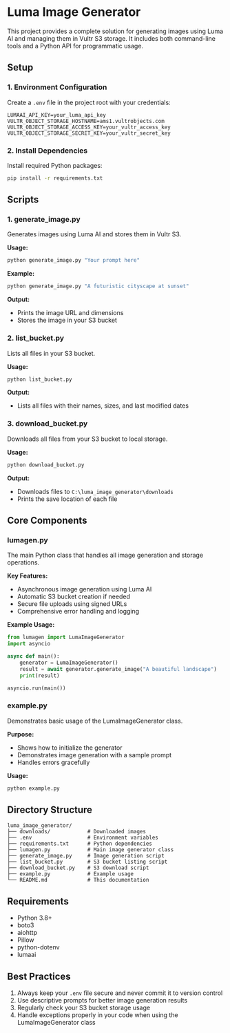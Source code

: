 # Luma Image Generator

This project provides a complete solution for generating images using Luma AI and managing them in Vultr S3 storage. It includes both command-line tools and a Python API for programmatic usage.

## Setup

### 1. Environment Configuration
Create a `.env` file in the project root with your credentials:
```dotenv
LUMAAI_API_KEY=your_luma_api_key
VULTR_OBJECT_STORAGE_HOSTNAME=ams1.vultrobjects.com
VULTR_OBJECT_STORAGE_ACCESS_KEY=your_vultr_access_key
VULTR_OBJECT_STORAGE_SECRET_KEY=your_vultr_secret_key
```

### 2. Install Dependencies
Install required Python packages:
```bash
pip install -r requirements.txt
```

## Scripts

### 1. generate_image.py
Generates images using Luma AI and stores them in Vultr S3.

**Usage:**
```bash
python generate_image.py "Your prompt here"
```

**Example:**
```bash
python generate_image.py "A futuristic cityscape at sunset"
```

**Output:**
- Prints the image URL and dimensions
- Stores the image in your S3 bucket

### 2. list_bucket.py
Lists all files in your S3 bucket.

**Usage:**
```bash
python list_bucket.py
```

**Output:**
- Lists all files with their names, sizes, and last modified dates

### 3. download_bucket.py
Downloads all files from your S3 bucket to local storage.

**Usage:**
```bash
python download_bucket.py
```

**Output:**
- Downloads files to `C:\luma_image_generator\downloads`
- Prints the save location of each file

## Core Components

### lumagen.py
The main Python class that handles all image generation and storage operations.

**Key Features:**
- Asynchronous image generation using Luma AI
- Automatic S3 bucket creation if needed
- Secure file uploads using signed URLs
- Comprehensive error handling and logging

**Example Usage:**
```python
from lumagen import LumaImageGenerator
import asyncio

async def main():
    generator = LumaImageGenerator()
    result = await generator.generate_image("A beautiful landscape")
    print(result)

asyncio.run(main())
```

### example.py
Demonstrates basic usage of the LumaImageGenerator class.

**Purpose:**
- Shows how to initialize the generator
- Demonstrates image generation with a sample prompt
- Handles errors gracefully

**Usage:**
```bash
python example.py
```

## Directory Structure
```
luma_image_generator/
├── downloads/            # Downloaded images
├── .env                  # Environment variables
├── requirements.txt      # Python dependencies
├── lumagen.py            # Main image generator class
├── generate_image.py     # Image generation script
├── list_bucket.py        # S3 bucket listing script
├── download_bucket.py    # S3 download script
├── example.py            # Example usage
└── README.md             # This documentation
```

## Requirements
- Python 3.8+
- boto3
- aiohttp
- Pillow
- python-dotenv
- lumaai

## Best Practices
1. Always keep your `.env` file secure and never commit it to version control
2. Use descriptive prompts for better image generation results
3. Regularly check your S3 bucket storage usage
4. Handle exceptions properly in your code when using the LumaImageGenerator class
